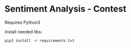 # Sentiment Analysis - Contest

Requires Python3

Install needed libs:
```shell script
pip3 install -r requirements.txt
```